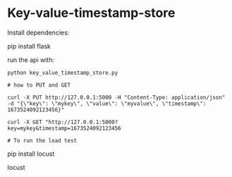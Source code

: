 # Key-value-timestamp-store

Install dependencies:

pip install flask

run the api with:
```
python key_value_timestamp_store.py

# how to PUT and GET

curl -X PUT http://127.0.0.1:5000 -H "Content-Type: application/json" -d "{\"key\": \"mykey\", \"value\": \"myvalue\", \"timestamp\": 1673524092123456}"

curl -X GET "http://127.0.0.1:5000?key=mykey&timestamp=1673524092123456

# To run the load test

```
pip install locust

locust
